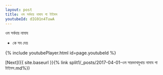 ```yaml
---
layout: post
title: ওম সর্বদায় নামায গা টাইমস
youtubeId: dIG91n4TuwA
---
```

 
 
 ওম সর্বদায় নামায  
 
 -  কে সব দেয় 
 
  
 
  
 
 
 
 
 
 


{% include youtubePlayer.html id=page.youtubeId %}
 
[Next]({{ site.baseurl }}{% link  split1/_posts/2017-04-01-ওম সারভাথমুখায় নামায গা টাইমস.md%})
 
